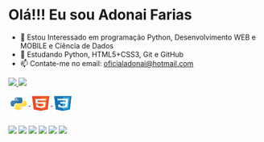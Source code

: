 # Olá!!! Eu sou Adonai Farias

- 👀 Estou Interessado em programação Python, Desenvolvimento WEB e MOBILE e Ciência de Dados
- 🌱 Estudando Python, HTML5+CSS3, Git e GitHub
- 📫 Contate-me no email: oficialadonai@hotmail.com

 <div>
  <a href="https://github.com/adonaifariasdev">
  <img height="160em" src="https://github-readme-stats.vercel.app/api?username=adonaifariasdev&show_icons=true&theme=dark&include_all_commits=true&count_private=true"/>
  <img height="160em" src="https://github-readme-stats.vercel.app/api/top-langs/?username=adonaifariasdev&layout=compact&langs_count=7&theme=dark"/>
</div>
 
 <div style="display: inline_block"><br>
  <img align="center" alt="Adonai-Python" height="30" width="40" src="https://raw.githubusercontent.com/devicons/devicon/master/icons/python/python-original.svg">
  <img align="center" alt="Adonai-HTML" height="30" width="40" src="https://raw.githubusercontent.com/devicons/devicon/master/icons/html5/html5-original.svg">
  <img align="center" alt="Adonai-CSS" height="30" width="40" src="https://raw.githubusercontent.com/devicons/devicon/master/icons/css3/css3-original.svg">
</div>
 
 ##

 <div> 
  <a href="https://www.youtube.com/user/AdonaiValmont" target="_blank"><img src="https://img.shields.io/badge/YouTube-FF0000?style=for-the-badge&logo=youtube&logoColor=white" target="_blank"></a>
  <a href="https://instagram.com/adonaivalmont" target="_blank"><img src="https://img.shields.io/badge/-Instagram-%23E4405F?style=for-the-badge&logo=instagram&logoColor=white" target="_blank"></a>
   <a href="https://github.com/adonaifariasdev" target="_blank"><img src="https://img.shields.io/badge/GitHub-100000?style=for-the-badge&logo=github&logoColor=white" target="_blank"></a>
  <a href = "mailto:oficialadonai@hotmail.com"><img src="https://img.shields.io/badge/Microsoft_Outlook-0078D4?style=for-the-badge&logo=microsoft-outlook&logoColor=white"></a>
 	<a href = "mailto:jadonai@gmail.com"><img src="https://img.shields.io/badge/-Gmail-%23333?style=for-the-badge&logo=gmail&logoColor=white" target="_blank"></a>
  <a href="https://www.linkedin.com/ target="_blank"><img src="https://img.shields.io/badge/-LinkedIn-%230077B5?style=for-the-badge&logo=linkedin&logoColor=white" target="_blank"></a> 
 </div>
 
<!---
adonaifariasdev/adonaifariasdev is a ✨ special ✨ repository because its `README.md` (this file) appears on your GitHub profile.
You can click the Preview link to take a look at your changes.
--->
